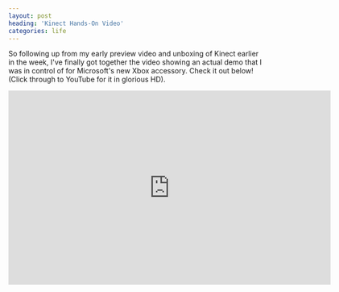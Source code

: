 ```yaml
---
layout: post
heading: 'Kinect Hands-On Video'
categories: life
---
```


So following up from my early preview video and unboxing of Kinect earlier in the week, I've finally got together the video showing an actual demo that I was in control of for Microsoft's new Xbox accessory. Check it out below! (Click through to YouTube for it in glorious HD).

<span class="youtube"><iframe title="YouTube video player" class="youtube-player" type="text/html" width="640" height="385" src="http://www.youtube.com/embed/_rXAqtiL--Y?wmode=transparent&amp;fs=1&amp;hl=en&amp;modestbranding=1&amp;iv_load_policy=3&amp;showsearch=0&amp;rel=0&amp;theme=dark&amp;hd=1" frameborder="0" allowfullscreen=""></iframe></span>